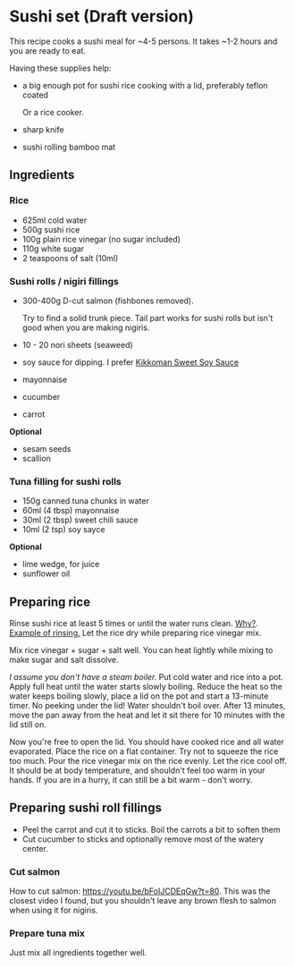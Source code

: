 # Sushi set (Draft version)

This recipe cooks a sushi meal for ~4-5 persons. It takes ~1-2 hours and you are
ready to eat.

Having these supplies help:

* a big enough pot for sushi rice cooking with a lid, preferably teflon coated

  Or a rice cooker.

* sharp knife
* sushi rolling bamboo mat


## Ingredients

### Rice

* 625ml cold water
* 500g sushi rice
* 100g plain rice vinegar (no sugar included)
* 110g white sugar
* 2 teaspoons of salt (10ml)


### Sushi rolls / nigiri fillings

* 300-400g D-cut salmon (fishbones removed).

    Try to find a solid trunk piece. Tail part works for sushi rolls but isn't
    good when you are making nigiris.

* 10 - 20 nori sheets (seaweed)
* soy sauce for dipping. I prefer [Kikkoman Sweet Soy Sauce](http://www.kikkoman.com.au/sites/default/files/styles/product_default/public/product_image/sweet-soy-sauce-250ml.png?itok=8tSA-7LU)

* mayonnaise
* cucumber
* carrot

**Optional**

* sesam seeds
* scallion


### Tuna filling for sushi rolls

* 150g canned tuna chunks in water
* 60ml (4 tbsp) mayonnaise
* 30ml (2 tbsp) sweet chili sauce
* 10ml (2 tsp) soy sayce

**Optional**

* lime wedge, for juice
* sunflower oil


## Preparing rice

Rinse sushi rice at least 5 times or until the water runs clean. [Why?](https://www.youtube.com/watch?v=5IU_yH8SMsc). [Example of rinsing.](https://youtu.be/IqCAVS4_obw?t=367)
Let the rice dry while preparing rice vinegar mix.

Mix rice vinegar + sugar + salt well. You can heat lightly while mixing
to make sugar and salt dissolve.

*I assume you don't have a steam boiler.* Put cold water and rice into a pot.
Apply full heat until the water starts slowly boiling. Reduce the
heat so the water keeps boiling slowly, place a lid on the pot and start
a 13-minute timer. No peeking under the lid! Water shouldn't boil over.
After 13 minutes, move the pan away from the heat and let it sit there for 10
minutes with the lid still on.

Now you're free to open the lid. You should have cooked rice and all water
evaporated. Place the rice on a flat container. Try not to squeeze the rice
too much. Pour the rice vinegar mix on the rice evenly.
Let the rice cool off. It should be at body temperature, and shouldn't feel too warm in your hands.
If you are in a hurry, it can still be a bit warm - don't worry.

## Preparing sushi roll fillings

* Peel the carrot and cut it to sticks. Boil the carrots a bit to soften them
* Cut cucumber to sticks and optionally remove most of the watery center.

### Cut salmon

How to cut salmon: https://youtu.be/bFoIJCDEqGw?t=80. This was the closest
video I found, but you shouldn't leave any brown flesh to salmon when using
it for nigiris.

### Prepare tuna mix

Just mix all ingredients together well.
